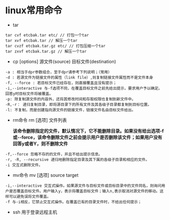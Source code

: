 # linux常用命令

- tar

```shell
tar cvf etcbak.tar etc/ // 打包一个tar
tar xvf etcbak.tar // 解压一个tar
tar cvzf etcbak.tar.gz etc/ // 打包压缩一个tar
tar zxvf etcbak.tar.gz // 解压一个tar
```

- cp [options] 源文件(source) 目标文件(destination)

```shell
-a : 相当于dpr参数组合，至于dpr请参考下列说明；（常用）
-d : 若源文件为链接文件的属性（link file）,则复制链接文件属性而不是文件本身
-f, --force : 若目标文件已经存在，则直接覆盖且没有提示；
-i,--interactive 与-f选项不同，在覆盖目标文件之前先给出提示，要求用户予以确定。回答y时目标文件将被覆盖。
-p: 除复制源文件的内容外，还将其修改时间和存取权限也复制到新文件中。
-R,-r： 递归复制目录，即将源目录下的所有文件及其各级子目录都复制到目标位置。
-l: 不复制，而是创建指向源文件的链接文件，链接文件名由目标文件给出。  
```

- rm命令 rm [选项] 文件列表

  **该命令删除指定的文件，默认情况下，它不能删除目录。如果没有给出选项-f或--force，该命令删除文件之前会提示用户是否删除该文件；如果用户没有回答y或者Y，则不删除文件**

```shell
-f,--force 忽略不存的的文件，并且不给出提示信息。
-r, -R, --recursive 递归地删除指定目录及其下属的各级子目录和相应的文件。
-i 交互式删除文件。
```

- mv命令 mv [选项] source target

```shell
-i,--interactive 交互式操作。如果源文件与目标文件或目标目录中的文件同名，则询问用户是否覆盖目标文件。用户输入y，表示将覆盖目标文件；输入n,表示取消对源文件的移动。这样可以避免误将文件覆盖。
-f 与-i相反，它禁止交互式操作。在覆盖已有的目录文件时，不给出任何提示；
```

- ssh 用于登录远程主机
```shell

```